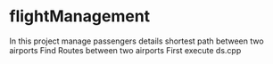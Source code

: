 # flightManagement
In this project 
manage passengers details
shortest path between two airports
Find Routes between two airports
First execute ds.cpp 
